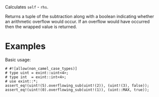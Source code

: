Calculates `self` - `rhs`.

Returns a tuple of the subtraction along with a boolean indicating whether an
arithmetic overflow would occur. If an overflow would have occurred then the
wrapped value is returned.

# Examples

Basic usage:

```
# #![allow(non_camel_case_types)]
# type uint = exint::uint<4>;
# type int  = exint::int<4>;
# use exint::*;
assert_eq!(uint!(5).overflowing_sub(uint!(2)), (uint!(3), false));
assert_eq!(uint!(0).overflowing_sub(uint!(1)), (uint::MAX, true));
```
